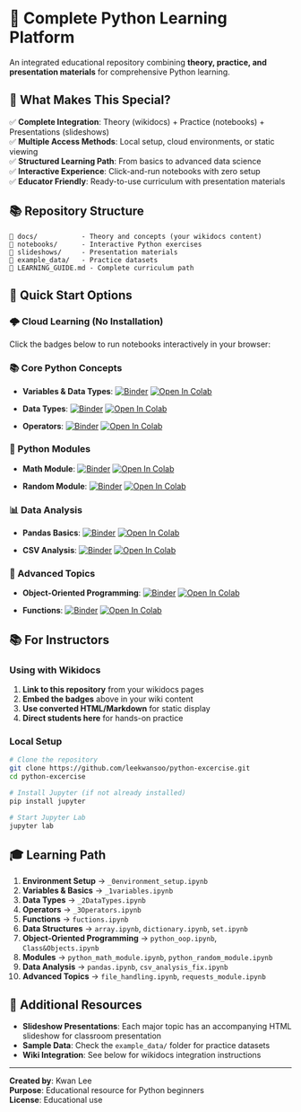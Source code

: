 # 🐍 Complete Python Learning Platform

An integrated educational repository combining **theory, practice, and presentation materials** for comprehensive Python learning.

## 🎯 What Makes This Special?

✅ **Complete Integration**: Theory (wikidocs) + Practice (notebooks) + Presentations (slideshows)  
✅ **Multiple Access Methods**: Local setup, cloud environments, or static viewing  
✅ **Structured Learning Path**: From basics to advanced data science  
✅ **Interactive Experience**: Click-and-run notebooks with zero setup  
✅ **Educator Friendly**: Ready-to-use curriculum with presentation materials  

## 📚 Repository Structure

```
📁 docs/           - Theory and concepts (your wikidocs content)
📁 notebooks/      - Interactive Python exercises  
📁 slideshows/     - Presentation materials
📁 example_data/   - Practice datasets
📖 LEARNING_GUIDE.md - Complete curriculum path
```

## 🚀 Quick Start Options

### 🌩️ **Cloud Learning (No Installation)**

Click the badges below to run notebooks interactively in your browser:

### 📚 Core Python Concepts
- **Variables & Data Types**: [![Binder](https://mybinder.org/badge_logo.svg)](https://mybinder.org/v2/gh/leekwansoo/python-excercise/main?labpath=_1variables.ipynb) [![Open In Colab](https://colab.research.google.com/assets/colab-badge.svg)](https://colab.research.google.com/github/leekwansoo/python-excercise/blob/main/_1variables.ipynb)

- **Data Types**: [![Binder](https://mybinder.org/badge_logo.svg)](https://mybinder.org/v2/gh/leekwansoo/python-excercise/main?labpath=_2DataTypes.ipynb) [![Open In Colab](https://colab.research.google.com/assets/colab-badge.svg)](https://colab.research.google.com/github/leekwansoo/python-excercise/blob/main/_2DataTypes.ipynb)

- **Operators**: [![Binder](https://mybinder.org/badge_logo.svg)](https://mybinder.org/v2/gh/leekwansoo/python-excercise/main?labpath=_3Operators.ipynb) [![Open In Colab](https://colab.research.google.com/assets/colab-badge.svg)](https://colab.research.google.com/github/leekwansoo/python-excercise/blob/main/_3Operators.ipynb)

### 🧮 Python Modules
- **Math Module**: [![Binder](https://mybinder.org/badge_logo.svg)](https://mybinder.org/v2/gh/leekwansoo/python-excercise/main?labpath=python_math_module.ipynb) [![Open In Colab](https://colab.research.google.com/assets/colab-badge.svg)](https://colab.research.google.com/github/leekwansoo/python-excercise/blob/main/python_math_module.ipynb)

- **Random Module**: [![Binder](https://mybinder.org/badge_logo.svg)](https://mybinder.org/v2/gh/leekwansoo/python-excercise/main?labpath=python_random_module.ipynb) [![Open In Colab](https://colab.research.google.com/assets/colab-badge.svg)](https://colab.research.google.com/github/leekwansoo/python-excercise/blob/main/python_random_module.ipynb)

### 📊 Data Analysis
- **Pandas Basics**: [![Binder](https://mybinder.org/badge_logo.svg)](https://mybinder.org/v2/gh/leekwansoo/python-excercise/main?labpath=pandas.ipynb) [![Open In Colab](https://colab.research.google.com/assets/colab-badge.svg)](https://colab.research.google.com/github/leekwansoo/python-excercise/blob/main/pandas.ipynb)

- **CSV Analysis**: [![Binder](https://mybinder.org/badge_logo.svg)](https://mybinder.org/v2/gh/leekwansoo/python-excercise/main?labpath=csv_analysis_fix.ipynb) [![Open In Colab](https://colab.research.google.com/assets/colab-badge.svg)](https://colab.research.google.com/github/leekwansoo/python-excercise/blob/main/csv_analysis_fix.ipynb)

### 🎯 Advanced Topics
- **Object-Oriented Programming**: [![Binder](https://mybinder.org/badge_logo.svg)](https://mybinder.org/v2/gh/leekwansoo/python-excercise/main?labpath=python_oop.ipynb) [![Open In Colab](https://colab.research.google.com/assets/colab-badge.svg)](https://colab.research.google.com/github/leekwansoo/python-excercise/blob/main/python_oop.ipynb)

- **Functions**: [![Binder](https://mybinder.org/badge_logo.svg)](https://mybinder.org/v2/gh/leekwansoo/python-excercise/main?labpath=fuctions.ipynb) [![Open In Colab](https://colab.research.google.com/assets/colab-badge.svg)](https://colab.research.google.com/github/leekwansoo/python-excercise/blob/main/fuctions.ipynb)

## 📚 For Instructors

### Using with Wikidocs
1. **Link to this repository** from your wikidocs pages
2. **Embed the badges** above in your wiki content
3. **Use converted HTML/Markdown** for static display
4. **Direct students here** for hands-on practice

### Local Setup
```bash
# Clone the repository
git clone https://github.com/leekwansoo/python-excercise.git
cd python-excercise

# Install Jupyter (if not already installed)
pip install jupyter

# Start Jupyter Lab
jupyter lab
```

## 🎓 Learning Path

1. **Environment Setup** → `_0environment_setup.ipynb`
2. **Variables & Basics** → `_1variables.ipynb`
3. **Data Types** → `_2DataTypes.ipynb`
4. **Operators** → `_3Operators.ipynb`
5. **Functions** → `fuctions.ipynb`
6. **Data Structures** → `array.ipynb`, `dictionary.ipynb`, `set.ipynb`
7. **Object-Oriented Programming** → `python_oop.ipynb`, `Class&Objects.ipynb`
8. **Modules** → `python_math_module.ipynb`, `python_random_module.ipynb`
9. **Data Analysis** → `pandas.ipynb`, `csv_analysis_fix.ipynb`
10. **Advanced Topics** → `file_handling.ipynb`, `requests_module.ipynb`

## 📖 Additional Resources

- **Slideshow Presentations**: Each major topic has an accompanying HTML slideshow for classroom presentation
- **Sample Data**: Check the `example_data/` folder for practice datasets
- **Wiki Integration**: See below for wikidocs integration instructions

---

**Created by**: Kwan Lee  
**Purpose**: Educational resource for Python beginners  
**License**: Educational use